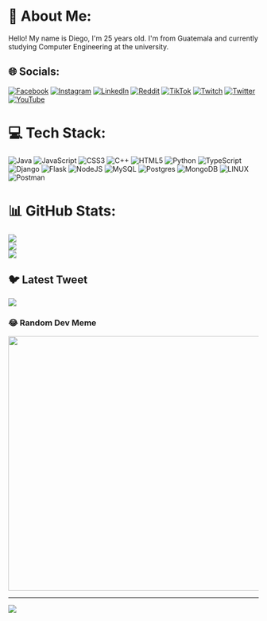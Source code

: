 # 💫 About Me:
Hello! My name is Diego, I'm 25 years old. I'm from Guatemala and currently studying Computer Engineering at the university.


## 🌐 Socials:
[![Facebook](https://img.shields.io/badge/Facebook-%231877F2.svg?logo=Facebook&logoColor=white)](https://facebook.com/diego.meza.330) [![Instagram](https://img.shields.io/badge/Instagram-%23E4405F.svg?logo=Instagram&logoColor=white)](https://instagram.com/diego_mrza/) [![LinkedIn](https://img.shields.io/badge/LinkedIn-%230077B5.svg?logo=linkedin&logoColor=white)](https://linkedin.com/in/diego-robles-8b07a3150) [![Reddit](https://img.shields.io/badge/Reddit-%23FF4500.svg?logo=Reddit&logoColor=white)](https://reddit.com/user/squery9) [![TikTok](https://img.shields.io/badge/TikTok-%23000000.svg?logo=TikTok&logoColor=white)](https://tiktok.com/@squery7) [![Twitch](https://img.shields.io/badge/Twitch-%239146FF.svg?logo=Twitch&logoColor=white)](https://twitch.tv/squery7) [![Twitter](https://img.shields.io/badge/Twitter-%231DA1F2.svg?logo=Twitter&logoColor=white)](https://twitter.com/diegormeza16) [![YouTube](https://img.shields.io/badge/YouTube-%23FF0000.svg?logo=YouTube&logoColor=white)](https://youtube.com/@Squery7) 

# 💻 Tech Stack:
![Java](https://img.shields.io/badge/java-%23ED8B00.svg?style=plastic&logo=java&logoColor=white) ![JavaScript](https://img.shields.io/badge/javascript-%23323330.svg?style=plastic&logo=javascript&logoColor=%23F7DF1E) ![CSS3](https://img.shields.io/badge/css3-%231572B6.svg?style=plastic&logo=css3&logoColor=white) ![C++](https://img.shields.io/badge/c++-%2300599C.svg?style=plastic&logo=c%2B%2B&logoColor=white) ![HTML5](https://img.shields.io/badge/html5-%23E34F26.svg?style=plastic&logo=html5&logoColor=white) ![Python](https://img.shields.io/badge/python-3670A0?style=plastic&logo=python&logoColor=ffdd54) ![TypeScript](https://img.shields.io/badge/typescript-%23007ACC.svg?style=plastic&logo=typescript&logoColor=white) ![Django](https://img.shields.io/badge/django-%23092E20.svg?style=plastic&logo=django&logoColor=white) ![Flask](https://img.shields.io/badge/flask-%23000.svg?style=plastic&logo=flask&logoColor=white) ![NodeJS](https://img.shields.io/badge/node.js-6DA55F?style=plastic&logo=node.js&logoColor=white) ![MySQL](https://img.shields.io/badge/mysql-%2300f.svg?style=plastic&logo=mysql&logoColor=white) ![Postgres](https://img.shields.io/badge/postgres-%23316192.svg?style=plastic&logo=postgresql&logoColor=white) ![MongoDB](https://img.shields.io/badge/MongoDB-%234ea94b.svg?style=plastic&logo=mongodb&logoColor=white) ![LINUX](https://img.shields.io/badge/Linux-FCC624?style=plastic&logo=linux&logoColor=black) ![Postman](https://img.shields.io/badge/Postman-FF6C37?style=plastic&logo=postman&logoColor=white)
# 📊 GitHub Stats:
![](https://github-readme-stats.vercel.app/api?username=Squery7&theme=dark&hide_border=false&include_all_commits=false&count_private=false)<br/>
![](https://github-readme-streak-stats.herokuapp.com/?user=Squery7&theme=dark&hide_border=false)<br/>
![](https://github-readme-stats.vercel.app/api/top-langs/?username=Squery7&theme=dark&hide_border=false&include_all_commits=false&count_private=false&layout=compact)

## 🐦 Latest Tweet
[![](https://gtce.itsvg.in/api?username=https://twitter.com/diegormeza16)](https://github.com/VishwaGauravIn/github-twitter-card-embed)

### 😂 Random Dev Meme
<img src="https://rm.up.railway.app/" width="512px"/>

---
[![](https://visitcount.itsvg.in/api?id=Squery7&icon=9&color=0)](https://visitcount.itsvg.in)

<!-- Proudly created with GPRM ( https://gprm.itsvg.in ) -->

